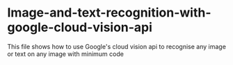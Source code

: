 # Image-and-text-recognition-with-google-cloud-vision-api
This file shows how to use Google's cloud vision api to recognise any image or text on any image with minimum code
